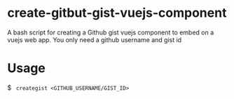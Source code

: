 # create-gitbut-gist-vuejs-component
A bash script for creating a Github gist vuejs  component to embed on a vuejs web app. You only need a github username and gist id 

# Usage
$ <code> creategist <GITHUB_USERNAME/GIST_ID> </code>
